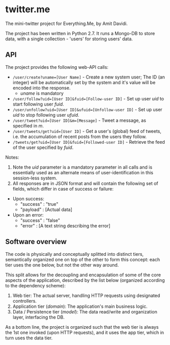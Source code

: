 twitter.me
==========

The mini-twitter project for Everything.Me, by Amit Davidi.

The project has been written in Python 2.7. It runs a Mongo-DB to store data, with a single collection - 'users' for storing users' data.


API
---

The project provides the following web-API calls:
* `/user/create?uname=[User Name]` - Create a new system user; The ID (an integer) will be automatically set by the system and it's value will be encoded into the response. 
   * *uname* is mandatory
* `/user/follow?uid=[User ID]&fuid=[Follow-user ID]` - Set up user *uid* to start following user *fuid*.
* `/user/unfollow?uid=[User ID]&ufuid=[Unfollow-user ID]` - Set up user *uid* to stop following user *ufuid*.
* `/user/tweet?uid=[User ID]&m=[Message]` - Tweet a message, as specified in *m*.
* `/user/tweets/get?uid=[User ID]` - Get a user's (global) feed of tweets, i.e. the accumulation of recent posts from the users they follow.
* `/tweets/get?uid=[User ID]&fuid=[Followed-user ID]` - Retrieve the feed of the user specified by *fuid*.
 
Notes:

1. Note the *uid* parameter is a mandatory parameter in all calls and is essentially used as an alternate means of user-identification in this session-less system.
2. All responses are in JSON format and will contain the following set of fields, which differ in case of success or failure:
  * Upon success:
    * "success" : "true"
    * "payload" : [Actual data]
  * Upon an error:
    * "success" : "false"
    * "error" : [A text string describing the error]



Software overview
-----------------

The code is physically and conceptually splitted into distinct tiers, semantically organized one on top of the other to form this concept:
each tier uses the one below, but not the other way around.

This split allows for the decoupling and encapsulation of some of the core aspects of the application, described by the list below (organized according to the dependency scheme):


1. Web tier: The actual server, handling HTTP requests using designated controllers.
2. Application tier (*domain*): The application's main business logic.
3. Data / Persistence tier (*model*): The data read/write and organization layer, interfacing the DB.

As a bottom line, the project is organized such that the web tier is always the 1st one invoked (upon HTTP requests), and it uses the app tier, which in turn uses the data tier.

